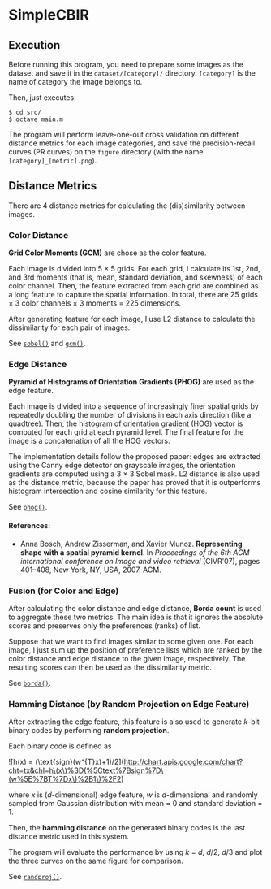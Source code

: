 # SimpleCBIR

## Execution

Before running this program, you need to prepare some images as the dataset and save it in the `dataset/[category]/` directory. `[category]` is the name of category the image belongs to.

Then, just executes:

    $ cd src/
    $ octave main.m
    
The program will perform leave-one-out cross validation on different distance metrics for each image categories, and save the precision-recall curves (PR curves) on the `figure` directory (with the name `[category]_[metric].png`).

## Distance Metrics

There are 4 distance metrics for calculating the (dis)similarity between images.

### Color Distance

**Grid Color Moments (GCM)** are chose as the color feature.

Each image is divided into 5 × 5 grids. For each grid, I calculate its 1st, 2nd, and 3rd moments (that is, mean, standard deviation, and skewness) of each color channel. Then, the feature extracted from each grid are combined as a long feature to capture the spatial information. In total, there are 25 grids × 3 color channels × 3 moments = 225 dimensions.

After generating feature for each image, I use L2 distance to calculate the dissimilarity for each pair of images.

See [`sobel()`](https://github.com/jason2506/SimpleCBIR/blob/master/src/sobel.m) and [`gcm()`](https://github.com/jason2506/SimpleCBIR/blob/master/src/gcm.m).

### Edge Distance

**Pyramid of Histograms of Orientation Gradients (PHOG)** are used as the edge feature.

Each image is divided into a sequence of increasingly finer spatial grids by repeatedly doubling the number of divisions in each axis direction (like a quadtree). Then, the histogram of orientation gradient (HOG) vector is computed for each grid at each pyramid level. The final feature for the image is a concatenation of all the HOG vectors.

The implementation details follow the proposed paper: edges are extracted using the Canny edge detector on grayscale images, the orientation gradients are computed using a 3 × 3 Sobel mask. L2 distance is also used as the distance metric, because the paper has proved that it is outperforms histogram intersection and cosine similarity for this feature.

See [`phog()`](https://github.com/jason2506/SimpleCBIR/blob/master/src/phog.m).

#### References:

* Anna Bosch, Andrew Zisserman, and Xavier Munoz. **Representing shape with a spatial pyramid kernel**. In *Proceedings of the 6th ACM international conference on Image and video retrieval* (CIVR'07), pages 401–408, New York, NY, USA, 2007. ACM.

### Fusion (for Color and Edge)

After calculating the color distance and edge distance, **Borda count** is used to aggregate these two metrics. The main idea is that it ignores the absolute scores and preserves only the preferences (ranks) of list.

Suppose that we want to find images similar to some given one. For each image, I just sum up the position of preference lists which are ranked by the color distance and edge distance to the given image, respectively. The resulting scores can then be used as the dissimilarity metric.

See [`borda()`](https://github.com/jason2506/SimpleCBIR/blob/master/src/borda.m).

### Hamming Distance (by Random Projection on Edge Feature)

After extracting the edge feature, this feature is also used to generate *k*-bit binary codes by performing **random projection**.

Each binary code is defined as

![h(x) = (\text{sign}(w^{T}x)+1)/2](http://chart.apis.google.com/chart?cht=tx&chl=h\(x\)%3D(%5Ctext%7Bsign%7D\(w%5E%7BT%7Dx\)%2B1\)%2F2)

where *x* is (*d*-dimensional) edge feature, *w* is *d*-dimensional and randomly sampled from Gaussian distribution with mean = 0 and standard deviation = 1.

Then, the **hamming distance** on the generated binary codes is the last distance metric used in this system.

The program will evaluate the performance by using *k* = *d*, *d*/2, *d*/3 and plot the three curves on the same figure for comparison.

See [`randproj()`](https://github.com/jason2506/SimpleCBIR/blob/master/src/randproj.m).
